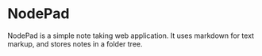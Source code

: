 # NodePad

NodePad is a simple note taking web application. It uses markdown for text markup, and stores notes
in a folder tree.


